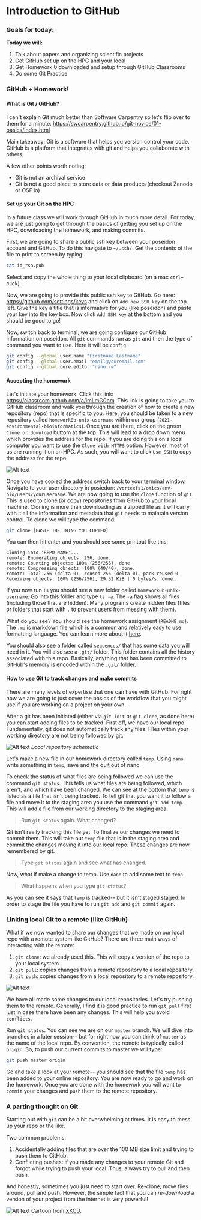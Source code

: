 # Introduction to GitHub

### Goals for today: 
**Today we will:**
1. Talk about papers and organizing scientific projects
1. Get GitHub set up on the HPC and your local
2. Get Homework 0 downloaded and setup through GitHub Classrooms
3. Do some Git Practice


### GitHub + Homework! 
#### What is Git / GitHub? 
I can't explain Git much better than Software Carpentry so let's flip over to them for a minute. https://swcarpentry.github.io/git-novice/01-basics/index.html

Main takeaway:  Git is a software that helps you version control your code. GitHub is a platform that integrates with git and helps you collaborate with others. 

A few other points worth noting: 
- Git is not an archival service
- Git is not a good place to store data or data products (checkout Zenodo or OSF.io)

#### Set up your Git on the HPC
In a future class we will work through GitHub in much more detail. For today, we are just going to get through the basics of getting you set up on the HPC,  downloading the homework, and making commits. 

First, we are going to share a public ssh key between your poseidon account and GitHub. To do this navigate to `~/.ssh/`. Get the contents of the file to print to screen by typing: 

```bash
cat id_rsa.pub
```
Select and copy the whole thing to your local clipboard (on a mac `ctrl+` click). 

Now, we are going to provide this public ssh key to GitHub. Go here: https://github.com/settings/keys and click on `Add new SSH key` on the top left. Give the key a title that is informative for you (like poseidon) and paste your key into the key box. Now click `Add SSH key` at the bottom and you should be good to go!

Now, switch back to terminal, we are going configure our GitHub information on poseidon. All `git` commands run as `git` and then the type of command you want to use. Here it will be `config`

```bash
git config --global user.name "Firstname Lastname" 
git config --global user.email "email@youremail.com"
git config --global core.editor "nano -w"
```

#### Accepting the homework
Let's initiate your homework. Click this link: https://classroom.github.com/a/imLmG0bm. This link is going to take you to GitHub classroom and walk you through the creation of how to create a new repository (repo) that is specific to you. Here, you should be taken to a new repository called `homework0b-unix-username` within our group (`2021-environmental-bioinformatics`). Once you are there, click on the green `Clone or download` buttom at the top. This will lead to a drop down menu which provides the address for the repo.  If you are doing this on a local computer you want to use the `Clone with HTTPS` option. However, most of us are running it on an HPC. As such, you will want to click `Use SSH` to copy the address for the repo. 

![Alt text](images/repo-example.png)

Once you have copied the address switch back to your terminal window. Navigate to your user directory in posiedon: `/vortexfs1/omics/env-bio/users/yourusername`. We are now going to use the `clone` function of `git`. This is used to clone (or copy) repositories from GitHub to your local machine. Cloning is more than downloading as a zipped file as it will carry with it all the information and metadata that `git` needs to maintain version control. To clone we will type the command: 

```bash
git clone [PASTE THE THING YOU COPIED]
```  
You can then hit enter and you should see some printout like this: 

```
Cloning into 'REPO NAME'...
remote: Enumerating objects: 256, done.
remote: Counting objects: 100% (256/256), done.
remote: Compressing objects: 100% (40/40), done.
remote: Total 256 (delta 0), reused 256 (delta 0), pack-reused 0
Receiving objects: 100% (256/256), 29.52 KiB | 0 bytes/s, done.
```

If you now run `ls` you should see a new folder called `homework0b-unix-username`. Go into this folder and type `ls -a`.  The `-a` flag shows all files (including those that are hidden). Many programs create hidden files (files or folders that start with `.` to prevent users from messing with them). 

What do you see? You should see the homework assignment (`README.md`). The `.md` is markdown file which is a common and relatively easy to use formatting language. You can learn more about it [here](https://guides.github.com/features/mastering-markdown/). 

You should also see a folder called `sequences/` that has some data you will need in it. You will also see a `.git/` folder. This folder contains all the history associated with this repo. Basically, anything that has been committed to GitHub's memory is encoded within the `.git/` folder. 

#### How to use Git to track changes and make commits
There are many levels of expertise that one can have with GitHub. For right now we are going to just cover the basics of the workflow that you might use if you are working on a project on your own. 

After a git has been initiated (either via `git init` or `git clone`, as done here) you can start adding files to be tracked. First off, we have our local repo. Fundamentally, git does not automatically track any files. Files within your working directory are not being followed by git. 

![Alt text](images/github-local.png)
*Local repository schematic* 

Let's make a new file in  our homework directory called `temp`. Using `nano` write something in `temp`, save and the quit out of nano. 
 
To check the status of what files are being followed we can use the command `git status`. This tells us what files are being followed, which aren't, and which have been changed. We can see at the bottom that `temp` is listed as a file that isn't being tracked. To tell git that you want it to follow a file and move it to the staging area you use the command `git add temp`. This will add a file from our working directory to the staging area.  

> Run `git status` again. What changed? 

Git isn't really tracking this file yet. To finalize our changes we need to commit them. This will take our `temp` file that is in the staging area and commit the changes moving it into our local repo. These changes are now remembered by git. 

> Type `git status` again and see what has changed. 

Now, what if make a change to temp. Use `nano` to add some text to `temp`. 
> What happens when you type `git status`? 

As you can see it says that `temp` is tracked-- but it isn't staged staged. In order to stage the file you have to run `git add` and `git commit` again. 

### Linking local Git to a remote (like GitHub)
What if we now wanted to share our changes that we made on our local repo with a remote system like GitHub? There are three main ways of interacting with the remote: 
1. `git clone`: we already used this. This will copy a version of the repo to your local system. 
2. `git pull`: copies changes from a remote repository to a local repository.
3. `git push`:  copies changes from a local repository to a remote repository.

![Alt text](images/github-local-remote.png)

We have all made some changes to our local repositories. Let's try pushing them to the remote. Generally, I find it is good practice to run `git pull` first just in case there have been any changes. This will help you avoid `conflicts`. 

Run `git status`. You can see we are on our `master` branch. We will dive into branches in a later session-- but for right now you can think of `master` as the name of the local repo. By convention, the remote is typically called `origin`. So, to push our current commits to master we will type:

```bash
git push master origin 
``` 
Go and take a look at your remote-- you should see that the file `temp` has been added to your online repository. You are now ready to go and work on the homework. Once you are done with the homework you will want to `commit` your changes and `push` them to the remote repository. 

### A parting thought on Git

Starting out with `git` can be a bit overwhelming at times. It is easy to mess up your repo or the like. 

Two common problems: 
1. Accidentally adding files that are over the 100 MB size limit and trying to push them to GitHub. 
2. Conflicting pushes: if you made any changes to your remote Git and forgot while trying to push your local. Thus, always try to pull and then push. 

And honestly, sometimes you just need to start over. Re-clone, move files around, pull and push. However, the simple fact that you can *re-download* a version of your project from the internet is very powerful! 

![Alt text](images/xkcd.png)
Cartoon from [XKCD](https://xkcd.com/1597/).
